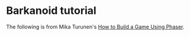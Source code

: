 # Barkanoid tutorial

The following is from Mika Turunen's [How to Build a Game Using Phaser](https://www.packtpub.com/books/content/how-build-game-using-phaser).